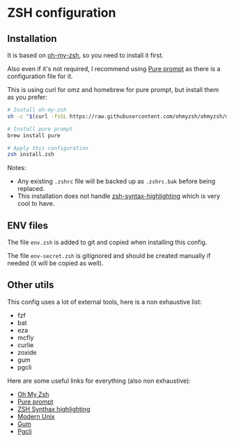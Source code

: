 
# ZSH configuration

## Installation

It is based on [oh-my-zsh](https://ohmyz.sh/), so you need to install it first.

Also even if it's not required, I recommend using [Pure prompt](https://github.com/sindresorhus/pure) as
there is a configuration file for it.

This is using curl for omz and homebrew for pure prompt, but install them as you prefer:

```bash
# Install oh-my-zsh
sh -c "$(curl -fsSL https://raw.githubusercontent.com/ohmyzsh/ohmyzsh/master/tools/install.sh)"

# Install pure prompt
brew install pure

# Apply this configuration
zsh install.zsh
```

Notes:
- Any existing `.zshrc` file will be backed up as `.zshrc.bak` before being replaced.
- This installation does not handle [zsh-syntax-highlighting](https://github.com/zsh-users/zsh-syntax-highlighting/tree/master) which is very cool to have.

## ENV files

The file `env.zsh` is added to git and copied when installing this config.

The file `env-secret.zsh` is gitignored and should be created manually if needed (it will be copied as well).

## Other utils

This config uses a lot of external tools, here is a non exhaustive list:
- fzf
- bat
- eza
- mcfly
- curlie
- zoxide
- gum
- pgcli

Here are some useful links for everything (also non exhaustive):
- [Oh My Zsh](https://ohmyz.sh/)
- [Pure prompt](https://github.com/sindresorhus/pure)
- [ZSH Synthax highlighting](https://github.com/zsh-users/zsh-syntax-highlighting/tree/master)
- [Modern Unix](https://github.com/ibraheemdev/modern-unix)
- [Gum](https://github.com/charmbracelet/gum)
- [Pgcli](https://www.pgcli.com/)

